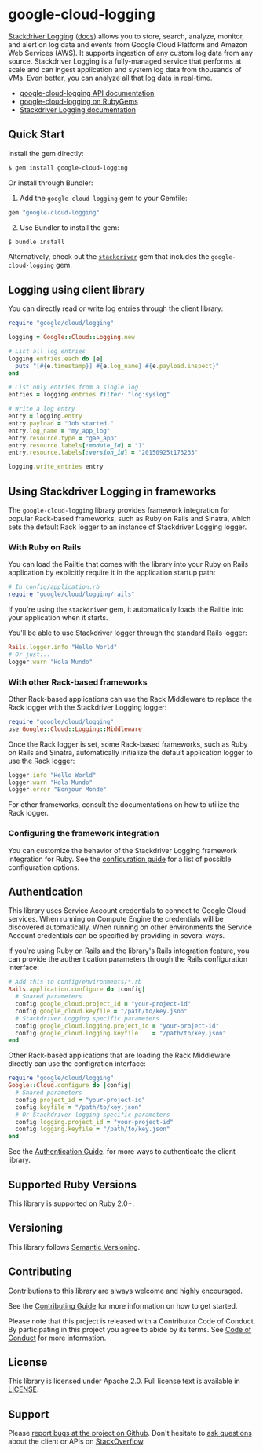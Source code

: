 # google-cloud-logging

[Stackdriver Logging](https://cloud.google.com/logging/) ([docs](https://cloud.google.com/logging/docs/)) allows you to store, search, analyze, monitor, and alert on log data and events from Google Cloud Platform and Amazon Web Services (AWS). It supports ingestion of any custom log data from any source. Stackdriver Logging is a fully-managed service that performs at scale and can ingest application and system log data from thousands of VMs. Even better, you can analyze all that log data in real-time.

- [google-cloud-logging API documentation](http://googlecloudplatform.github.io/google-cloud-ruby/#/docs/google-cloud-logging/latest)
- [google-cloud-logging on RubyGems](https://rubygems.org/gems/google-cloud-logging)
- [Stackdriver Logging documentation](https://cloud.google.com/logging/docs/)

## Quick Start

Install the gem directly:

```sh
$ gem install google-cloud-logging
```

Or install through Bundler:

1. Add the `google-cloud-logging` gem to your Gemfile:

```ruby
gem "google-cloud-logging"
```

2. Use Bundler to install the gem:

```sh
$ bundle install
```

Alternatively, check out the [`stackdriver`](../stackdriver) gem that includes 
the `google-cloud-logging` gem.

## Logging using client library

You can directly read or write log entries through the client library:

```ruby
require "google/cloud/logging"

logging = Google::Cloud::Logging.new

# List all log entries
logging.entries.each do |e|
  puts "[#{e.timestamp}] #{e.log_name} #{e.payload.inspect}"
end

# List only entries from a single log
entries = logging.entries filter: "log:syslog"

# Write a log entry
entry = logging.entry
entry.payload = "Job started."
entry.log_name = "my_app_log"
entry.resource.type = "gae_app"
entry.resource.labels[:module_id] = "1"
entry.resource.labels[:version_id] = "20150925t173233"

logging.write_entries entry
```

## Using Stackdriver Logging in frameworks

The `google-cloud-logging` library provides framework integration for popular 
Rack-based frameworks, such as Ruby on Rails and Sinatra, which sets the default 
Rack logger to an instance of Stackdriver Logging logger.

### With Ruby on Rails

You can load the Railtie that comes with the library into your Ruby 
on Rails application by explicitly require it in the application startup path:

```ruby
# In config/application.rb
require "google/cloud/logging/rails"
```

If you're using the `stackdriver` gem, it automatically loads the Railtie into 
your application when it starts.

You'll be able to use Stackdriver logger through the standard Rails logger:

```ruby
Rails.logger.info "Hello World"
# Or just...
logger.warn "Hola Mundo"
```

### With other Rack-based frameworks

Other Rack-based applications can use the Rack Middleware to replace the Rack 
logger with the Stackdriver Logging logger:

```ruby
require "google/cloud/logging"
use Google::Cloud::Logging::Middleware
```

Once the Rack logger is set, some Rack-based frameworks, such as Ruby on Rails 
and Sinatra, automatically initialize the default application logger to use the 
Rack logger:

```ruby
logger.info "Hello World"
logger.warn "Hola Mundo"
logger.error "Bonjour Monde"
```

For other frameworks, consult the documentations on how to utilize the Rack 
logger.

### Configuring the framework integration

You can customize the behavior of the Stackdriver Logging framework integration 
for Ruby. See the [configuration guide](../stackdriver/configuration.md) for a 
list of possible configuration options.

## Authentication

This library uses Service Account credentials to connect to Google Cloud 
services. When running on Compute Engine the credentials will be discovered 
automatically. When running on other environments the Service Account 
credentials can be specified by providing in several ways.

If you're using Ruby on Rails and the library's Rails integration feature, you 
can provide the authentication parameters through the Rails configuration 
interface:
 
```ruby
# Add this to config/environments/*.rb
Rails.application.configure do |config|
  # Shared parameters
  config.google_cloud.project_id = "your-project-id"
  config.google_cloud.keyfile = "/path/to/key.json"
  # Stackdriver Logging specific parameters
  config.google_cloud.logging.project_id = "your-project-id"
  config.google_cloud.logging.keyfile    = "/path/to/key.json"
end
```
Other Rack-based applications that are loading the Rack Middleware directly can 
use the configration interface:

```ruby
require "google/cloud/logging"
Google::Cloud.configure do |config|
  # Shared parameters
  config.project_id = "your-project-id"
  config.keyfile = "/path/to/key.json"
  # Or Stackdriver logging specific parameters
  config.logging.project_id = "your-project-id"
  config.logging.keyfile = "/path/to/key.json"
end
```

See the [Authentication 
Guide](https://googlecloudplatform.github.io/google-cloud-ruby/#/docs/google-cloud-logging/guides/authentication).
for more ways to authenticate the client library.

## Supported Ruby Versions

This library is supported on Ruby 2.0+.

## Versioning

This library follows [Semantic Versioning](http://semver.org/).

## Contributing

Contributions to this library are always welcome and highly encouraged.

See the [Contributing Guide](https://googlecloudplatform.github.io/google-cloud-ruby/#/docs/guides/contributing) for more information on how to get started.

Please note that this project is released with a Contributor Code of Conduct. By participating in this project you agree to abide by its terms. See [Code of Conduct](../CODE_OF_CONDUCT.md) for more information.

## License

This library is licensed under Apache 2.0. Full license text is available in [LICENSE](LICENSE).

## Support

Please [report bugs at the project on Github](https://github.com/GoogleCloudPlatform/google-cloud-ruby/issues).
Don't hesitate to [ask questions](http://stackoverflow.com/questions/tagged/google-cloud-platform+ruby) about the client or APIs on [StackOverflow](http://stackoverflow.com).
